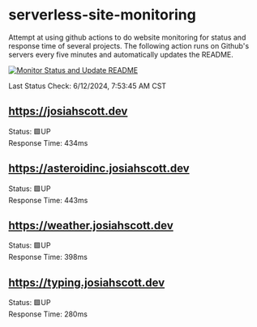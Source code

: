 # serverless-site-monitoring
Attempt at using github actions to do website monitoring for status and response time of several projects. The following action runs on Github's servers every five minutes and automatically updates the README.  

[![Monitor Status and Update README](https://github.com/JosiahSco/serverless-site-monitoring/actions/workflows/monitor.yaml/badge.svg)](https://github.com/JosiahSco/serverless-site-monitoring/actions/workflows/monitor.yaml)

Last Status Check: 6/12/2024, 7:53:45 AM CST

## https://josiahscott.dev
Status: 🟩UP  
Response Time: 434ms

## https://asteroidinc.josiahscott.dev
Status: 🟩UP  
Response Time: 443ms

## https://weather.josiahscott.dev
Status: 🟩UP  
Response Time: 398ms

## https://typing.josiahscott.dev
Status: 🟩UP  
Response Time: 280ms

